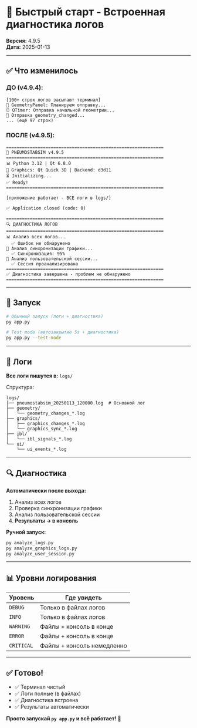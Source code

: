 # 🎯 Быстрый старт - Встроенная диагностика логов

**Версия:** 4.9.5  
**Дата:** 2025-01-13

---

## ✅ Что изменилось

### ДО (v4.9.4):
```
[100+ строк логов засыпают терминал]
🔧 GeometryPanel: Планируем отправку...
⏰ QTimer: Отправка начальной геометрии...
📡 Отправка geometry_changed...
... (ещё 97 строк)
```

### ПОСЛЕ (v4.9.5):
```
============================================================
🚀 PNEUMOSTABSIM v4.9.5
============================================================
📊 Python 3.12 | Qt 6.8.0
🎨 Graphics: Qt Quick 3D | Backend: d3d11
⏳ Initializing...
✅ Ready!
============================================================

[приложение работает - ВСЕ логи в logs/]

✅ Application closed (code: 0)

============================================================
🔍 ДИАГНОСТИКА ЛОГОВ
============================================================
📊 Анализ всех логов...
  ✅ Ошибок не обнаружено
🎨 Анализ синхронизации графики...
  ✅ Синхронизация: 95%
👤 Анализ пользовательской сессии...
  ✅ Сессия проанализирована
============================================================
✅ Диагностика завершена - проблем не обнаружено
============================================================
```

---

## 🚀 Запуск

```bash
# Обычный запуск (логи + диагностика)
py app.py

# Test mode (автозакрытие 5s + диагностика)
py app.py --test-mode
```

---

## 📂 Логи

**Все логи пишутся в:** `logs/`

Структура:
```
logs/
├── pneumostabsim_20250113_120000.log  # Основной лог
├── geometry/
│   └── geometry_changes_*.log
├── graphics/
│   ├── graphics_changes_*.log
│   └── graphics_sync_*.log
├── ibl/
│   └── ibl_signals_*.log
└── ui/
    └── ui_events_*.log
```

---

## 🔍 Диагностика

**Автоматически после выхода:**
1. Анализ всех логов
2. Проверка синхронизации графики
3. Анализ пользовательской сессии
4. **Результаты → в консоль**

**Ручной запуск:**
```bash
py analyze_logs.py
py analyze_graphics_logs.py
py analyze_user_session.py
```

---

## 📊 Уровни логирования

| Уровень | Где увидеть |
|---------|-------------|
| `DEBUG` | Только в файлах логов |
| `INFO` | Только в файлах логов |
| `WARNING` | Файлы + консоль в конце |
| `ERROR` | Файлы + консоль в конце |
| `CRITICAL` | Файлы + консоль немедленно |

---

## ✅ Готово!

- ✅ Терминал чистый
- ✅ Логи полные (в файлах)
- ✅ Диагностика встроена
- ✅ Результаты автоматически

**Просто запускай `py app.py` и всё работает!** 🎉
